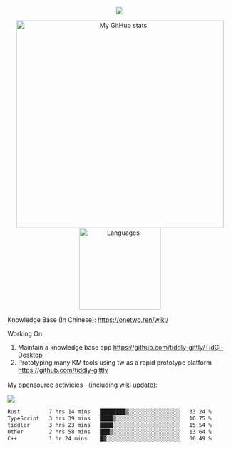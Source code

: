 <a href="https://github.com/linonetwo">
    <p align="center">
        <img src="https://github-profile-trophy.vercel.app/?username=linonetwo&column=7&theme=onedark"/>
    </p>
</a>
<a align="center" href="https://github.com/linonetwo">
  <p align="center">
    <img src="https://github-readme-stats.vercel.app/api?username=linonetwo&show_icons=true&count_private=true" alt="My GitHub stats" width="465"/>
    <img src="https://github-readme-stats.vercel.app/api/top-langs/?username=linonetwo&layout=compact&langs_count=10" alt="Languages" height="183">
  </p>
</a>

Knowledge Base (In Chinese): https://onetwo.ren/wiki/

Working On: 

1. Maintain a knowledge base app https://github.com/tiddly-gittly/TidGi-Desktop
1. Prototyping many KM tools using tw as a rapid prototype platform https://github.com/tiddly-gittly

My opensource activieies （including wiki update):

![](https://visitor-badge.glitch.me/badge?page_id=linonetwo.linonetwo)

<!--START_SECTION:waka-->

```txt
Rust         7 hrs 14 mins   ████████▒░░░░░░░░░░░░░░░░   33.24 %
TypeScript   3 hrs 39 mins   ████▒░░░░░░░░░░░░░░░░░░░░   16.75 %
tiddler      3 hrs 23 mins   ████░░░░░░░░░░░░░░░░░░░░░   15.54 %
Other        2 hrs 58 mins   ███▒░░░░░░░░░░░░░░░░░░░░░   13.64 %
C++          1 hr 24 mins    █▓░░░░░░░░░░░░░░░░░░░░░░░   06.49 %
```

<!--END_SECTION:waka-->
